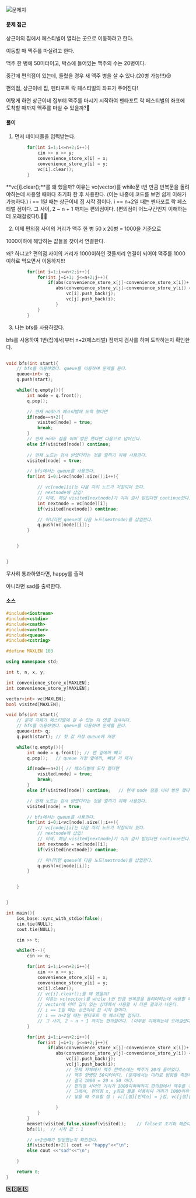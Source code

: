 ![문제지](https://user-images.githubusercontent.com/72541544/127000562-29fbfd1b-b165-4e56-b115-fe99bfd56660.png)

#### 문제 접근

상근이의 집에서 페스티벌이 열리는 곳으로 이동하려고 한다.

이동할 때 맥주를 마실려고 한다.

맥주 한 병에 50미터이고, 박스에 들어있는 맥주의 수는 20병이다.

중간에 편의점이 있는데, 들렸을 경우 새 맥주 병을 살 수 있다.(20병 가능!!!)😚

편의점, 상근이네 집, 펜타포트 락 페스티벌의 좌표가 주어진다!

어떻게 하면 상근이네 집부터 맥주를 마시기 시작하여 펜타포트 락 페스티벌의 좌표에 도착할 때까지 맥주를 마실 수 있을까?🍺

#### 풀이

1) 먼저 데이터들을 입력받는다.

```c++
        for(int i=1;i<=n+2;i++){
            cin >> x >> y;
            convenience_store_x[i] = x;
            convenience_store_y[i] = y;
            vc[i].clear();
        }
```

**vc[i].clear();**를 왜 했을까?
이유는 vc(vector)를 while문 t번 만큼 반복문을 돌려야하는데 사용할 때마다 초기화 한 후 사용한다. (이는 나중에 코드를 보면 쉽게 이해가 가능하다.)
i == 1일 때는 상근이네 집 시작 점이다.
i == n+2일 때는 펜타포트 락 페스티벌 점이다.
그 사이, 2 ~ n + 1 까지는 편의점이다. (편의점이 어느구간인지 이해하는데 오래걸렸다!).🕵️‍♀️

2) 이제 편의점 사이의 거리가 맥주 한 병 50 x 20병 = 1000을 기준으로

1000이하에 해당하는 값들을 찾아서 연결한다.

왜? 하냐고? 편의점 사이의 거리가 1000이하인 것들끼리 연결이 되어야 맥주를 1000이하로 먹으면서 이동하지!!!

```c++
        for(int i=1;i<=n+2;i++){
            for(int j=i+1; j<=n+2;j++){
                if(abs(convenience_store_x[j]-convenience_store_x[i])+
                   abs(convenience_store_y[j]-convenience_store_y[i]) <= 1000){
                       vc[i].push_back(j);
                       vc[j].push_back(i);
                   }
            }
        }
```

3) 나는 bfs를 사용하였다.

bfs를 사용하여 1번(집에서)부터 n+2(페스티벌) 점까지 검사를 하며 도착하는지 확인한다.

```c++

void bfs(int start){
    // bfs를 이용하였다. queue를 이용하여 문제를 푼다.
    queue<int> q;
    q.push(start); 

    while(!q.empty()){
        int node = q.front(); 
        q.pop();   

        // 현재 node가 페스티벌에 도착 했다면
        if(node==n+2){ 
            visited[node] = true;
            break;
        }
        // 현재 node 점을 이미 방문 했다면 다음으로 넘어간다.
        else if(visited[node]) continue;  
        
        // 현재 노드는 검사 받았다라는 것을 알리기 위해 사용한다.
        visited[node] = true;

		// bfs에서는 queue를 사용한다.
        for(int i=0;i<vc[node].size();i++){

            // vc[node][i]는 다음 자리 노드가 저장되어 있다.
            // nextnode에 삽입!
            // 이제, 해당 visited[nextnode]가 이미 검사 받았다면 continue한다.
            int nextnode = vc[node][i];
            if(visited[nextnode]) continue;

            // 아니라면 queue에 다음 노드(nextnode)를 삽입한다.
            q.push(vc[node][i]);
        }


    }


}
```

무사히 통과하였다면, happy를 출력

아니라면 sad를 출력한다.



#### 소스

```c++
#include<iostream>
#include<cstdio>
#include<cmath>
#include<vector>
#include<queue>
#include<cstring>

#define MAXLEN 103

using namespace std;

int t, n, x, y;

int convenience_store_x[MAXLEN];
int convenience_store_y[MAXLEN];

vector<int> vc[MAXLEN];
bool visited[MAXLEN];

void bfs(int start){
    // 문제 자체가 페스티벌에 갈 수 있는 지 연결 검사이다.
    // bfs를 이용하였다. queue를 이용하여 문제를 푼다.
    queue<int> q;
    q.push(start); // 첫 값 저장 queue에 저장

    while(!q.empty()){
        int node = q.front(); // 맨 앞에꺼 빼고
        q.pop();   // queue 가장 앞에꺼, 빼낸 거 제거

        if(node==n+2){ // 페스티벌에 도착 했다면
            visited[node] = true;
            break;
        }
        else if(visited[node]) continue;   // 현재 node 점을 이미 방문 했다면 다음으로 넘어간다.

        // 현재 노드는 검사 받았다라는 것을 알리기 위해 사용한다.
        visited[node] = true;

        // bfs에서는 queue를 사용한다.
        for(int i=0;i<vc[node].size();i++){
            // vc[node][i]는 다음 자리 노드가 저장되어 있다.
            // nextnode에 삽입!
            // 이제, 해당 visited[nextnode]가 이미 검사 받았다면 continue한다.
            int nextnode = vc[node][i];
            if(visited[nextnode]) continue;

            // 아니라면 queue에 다음 노드(nextnode)를 삽입한다.
            q.push(vc[node][i]);
        }


    }


}

int main(){
    ios_base::sync_with_stdio(false);
    cin.tie(NULL);
    cout.tie(NULL);

    cin >> t;

    while(t--){
        cin >> n;

        for(int i=1;i<=n+2;i++){
            cin >> x >> y;
            convenience_store_x[i] = x;
            convenience_store_y[i] = y;
            vc[i].clear();
            // vc[i].clear();를 왜 했을까?
            // 이유는 vc(vector)를 while t번 만큼 반복문을 돌려야하는데 사용할 때마다 초기화 한 후 사용한다.
            // vector에 이미 값이 있는 상태에서 사용할 시 다른 결과가 나온다.
            // i == 1일 때는 상근이네 집 시작 점이다.
            // i == n+2일 때는 펜타포트 락 페스티벌 점이다.
            // 그 사이, 2 ~ n + 1 까지는 편의점이다. (이부분 이해하는데 오래걸렸다.)
        }

        for(int i=1;i<=n+2;i++){
            for(int j=i+1; j<=n+2;j++){
                if(abs(convenience_store_x[j]-convenience_store_x[i])+
                   abs(convenience_store_y[j]-convenience_store_y[i]) <= 1000){
                       vc[i].push_back(j);
                       vc[j].push_back(i);
                       // 문제 자체에서 맥주 한박스에는 맥주가 20개 들어있다.
                       // 맥주 한병당 50미터이다. (문제에서는 미터로 범위를 측정하였다.)
                       // 결국 1000 = 20 x 50 이다.
                       // 편의점 사이의 거리가 1000이하여야지 편의점에서 맥주를 구매할 수 있다.
                       // 그래서, 편의점 x, y좌표 들을 이용하여 거리가 1000이하인 좌표들을 vector에 넣는다.
                       // 넣을 때 주요할 점 : vc[i점][인덱스] = j점, vc[j점][인덱스] = i점을 이용하여 두 개를 연결하였다.

                   }
            }
        }
        memset(visited,false,sizeof(visited));    // false로 초기화 해준다.
        bfs(1);  // 시작 값 : 1

        // n+2번째가 방문했는지 확인한다.
        if(visited[n+2]) cout << "happy"<<"\n";
        else cout <<"sad"<<"\n";

    }

    return 0;
}

```







9️⃣2️⃣0️⃣5️⃣